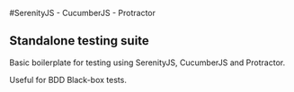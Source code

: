 #SerenityJS - CucumberJS - Protractor  
## Standalone testing suite

Basic boilerplate for testing using SerenityJS, CucumberJS and Protractor.

Useful for BDD Black-box tests.
